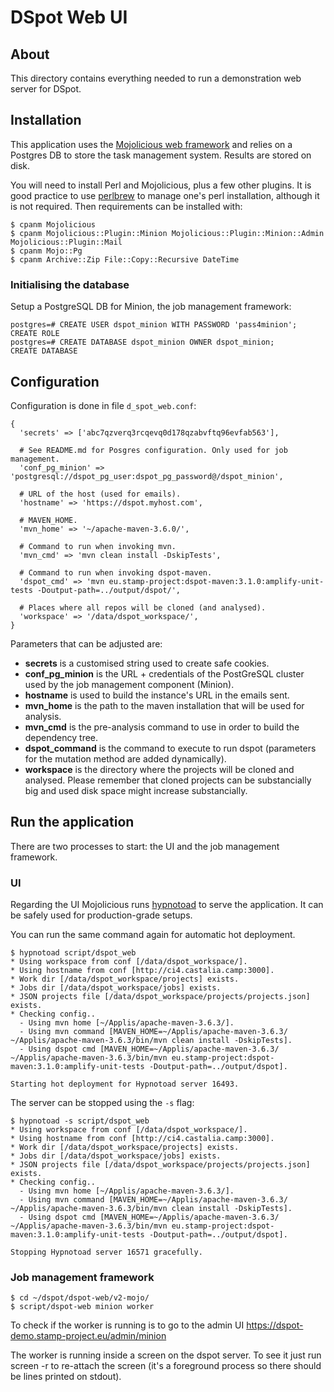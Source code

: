 
# DSpot Web UI

## About

This directory contains everything needed to run a demonstration web server for DSpot.


## Installation

This application uses the [Mojolicious web framework](https://mojolicious.org/) and relies on a Postgres DB to store the task management system. Results are stored on disk.

You will need to install Perl and Mojolicious, plus a few other plugins. It is good practice to use [perlbrew](https://perlbrew.pl/) to manage one's perl installation, although it is not required. Then requirements can be installed with:

```
$ cpanm Mojolicious
$ cpanm Mojolicious::Plugin::Minion Mojolicious::Plugin::Minion::Admin Mojolicious::Plugin::Mail
$ cpanm Mojo::Pg
$ cpanm Archive::Zip File::Copy::Recursive DateTime
```

### Initialising the database

Setup a PostgreSQL DB for Minion, the job management framework:

```
postgres=# CREATE USER dspot_minion WITH PASSWORD 'pass4minion';
CREATE ROLE
postgres=# CREATE DATABASE dspot_minion OWNER dspot_minion;
CREATE DATABASE
```

## Configuration

Configuration is done in file `d_spot_web.conf`:

```
{
  'secrets' => ['abc7qzverq3rcqevq0d178qzabvftq96evfab563'],

  # See README.md for Posgres configuration. Only used for job management.
  'conf_pg_minion' => 'postgresql://dspot_pg_user:dspot_pg_password@/dspot_minion',

  # URL of the host (used for emails).
  'hostname' => 'https://dspot.myhost.com',

  # MAVEN_HOME.
  'mvn_home' => '~/apache-maven-3.6.0/',

  # Command to run when invoking mvn.
  'mvn_cmd' => 'mvn clean install -DskipTests',

  # Command to run when invoking dspot-maven.
  'dspot_cmd' => 'mvn eu.stamp-project:dspot-maven:3.1.0:amplify-unit-tests -Doutput-path=../output/dspot/',

  # Places where all repos will be cloned (and analysed).
  'workspace' => '/data/dspot_workspace/',
}
```

Parameters that can be adjusted are:

 * **secrets** is a customised string used to create safe cookies.
 * **conf_pg_minion** is the URL + credentials of the PostGreSQL cluster used by the job management component (Minion).
 * **hostname** is used to build the instance's URL in the emails sent.
 * **mvn_home** is the path to the maven installation that will be used for analysis.
 * **mvn_cmd** is the pre-analysis command to use in order to build the dependency tree.
 * **dspot_command** is the command to execute to run dspot (parameters for the mutation method are added dynamically).
 * **workspace** is the directory where the projects will be cloned and analysed. Please remember that cloned projects can be substancially big and used disk space might increase substancially.


## Run the application

There are two processes to start: the UI and the job management framework. 

### UI

Regarding the UI Mojolicious runs [hypnotoad](https://mojolicious.org/perldoc/Mojo/Server/Hypnotoad) to serve the application. It can be safely used for production-grade setups.

You can run the same command again for automatic hot deployment.

```
$ hypnotoad script/dspot_web
* Using workspace from conf [/data/dspot_workspace/].
* Using hostname from conf [http://ci4.castalia.camp:3000].
* Work dir [/data/dspot_workspace/projects] exists.
* Jobs dir [/data/dspot_workspace/jobs] exists.
* JSON projects file [/data/dspot_workspace/projects/projects.json] exists.
* Checking config..
  - Using mvn home [~/Applis/apache-maven-3.6.3/].
  - Using mvn command [MAVEN_HOME=~/Applis/apache-maven-3.6.3/ ~/Applis/apache-maven-3.6.3/bin/mvn clean install -DskipTests].
  - Using dspot cmd [MAVEN_HOME=~/Applis/apache-maven-3.6.3/ ~/Applis/apache-maven-3.6.3/bin/mvn eu.stamp-project:dspot-maven:3.1.0:amplify-unit-tests -Doutput-path=../output/dspot].

Starting hot deployment for Hypnotoad server 16493.
```

The server can be stopped using the `-s` flag:

```
$ hypnotoad -s script/dspot_web
* Using workspace from conf [/data/dspot_workspace/].
* Using hostname from conf [http://ci4.castalia.camp:3000].
* Work dir [/data/dspot_workspace/projects] exists.
* Jobs dir [/data/dspot_workspace/jobs] exists.
* JSON projects file [/data/dspot_workspace/projects/projects.json] exists.
* Checking config..
  - Using mvn home [~/Applis/apache-maven-3.6.3/].
  - Using mvn command [MAVEN_HOME=~/Applis/apache-maven-3.6.3/ ~/Applis/apache-maven-3.6.3/bin/mvn clean install -DskipTests].
  - Using dspot cmd [MAVEN_HOME=~/Applis/apache-maven-3.6.3/ ~/Applis/apache-maven-3.6.3/bin/mvn eu.stamp-project:dspot-maven:3.1.0:amplify-unit-tests -Doutput-path=../output/dspot].

Stopping Hypnotoad server 16571 gracefully.
```

### Job management framework

```
$ cd ~/dspot/dspot-web/v2-mojo/
$ script/dspot-web minion worker
```

To check if the worker is running is to go to the admin UI <https://dspot-demo.stamp-project.eu/admin/minion>

The worker is running inside a screen on the dspot server. To see it just run screen -r to re-attach the screen (it's a foreground process so there should be lines printed on stdout).



